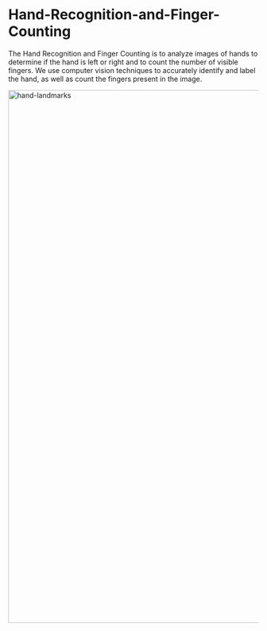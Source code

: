 # Hand-Recognition-and-Finger-Counting
The Hand Recognition and Finger Counting is to analyze images of hands to determine if the hand is left or right and to count the number of visible fingers. We use computer vision techniques to accurately identify and label the hand, as well as count the fingers present in the image.

<img width="1073" alt="hand-landmarks" src="https://github.com/daa543/Hand-Recognition-and-Finger-Counting/assets/106112852/c6d5869a-e0c6-46cd-a883-d2857be70b48">
